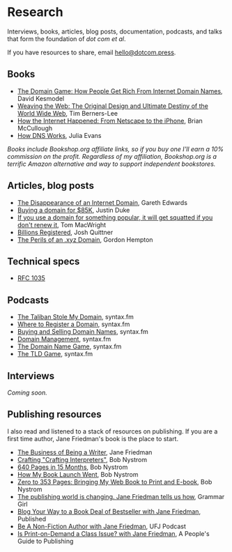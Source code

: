 # Research

Interviews, books, articles, blog posts, documentation, podcasts, and talks that form the foundation of _dot com et al_.

If you have resources to share, email [hello@dotcom.press](mailto:hello@dotcom.press).

## Books

- [The Domain Game: How People Get Rich From Internet Domain Names](https://bookshop.org/a/115276/9781436332279), David Kesmodel
- [Weaving the Web: The Original Design and Ultimate Destiny of the World Wide Web](https://bookshop.org/a/115276/9780062515872), Tim Berners-Lee
- [How the Internet Happened: From Netscape to the iPhone](https://bookshop.org/a/115276/9781631493089), Brian McCullough
- [How DNS Works](https://wizardzines.com/zines/dns), Julia Evans

_Books include Bookshop.org affiliate links, so if you buy one I'll earn a 10% commission on the profit. Regardless of my affiliation, Bookshop.org is a terrific Amazon alternative and way to support independent bookstores._

## Articles, blog posts

- [The Disappearance of an Internet Domain](https://every.to/p/the-disappearance-of-an-internet-domain), Gareth Edwards
- [Buying a domain for $85K](https://jmduke.com/posts/post/buttondown-dot-com/), Justin Duke
- [If you use a domain for something popular, it will get squatted if you don't renew it](https://macwright.com/2024/10/16/domain-second-thoughts), Tom MacWright
- [Billions Registered](https://www.wired.com/1994/10/mcdonalds/), Josh Quittner
- [The Perils of an .xyz Domain](https://spotvirtual.com/blog/the-perils-of-an-xyz-domain), Gordon Hempton

## Technical specs

- [RFC 1035](https://datatracker.ietf.org/doc/html/rfc1035)

## Podcasts

- [The Taliban Stole My Domain](https://syntax.fm/show/735/the-taliban-stole-my-domain), syntax.fm
- [Where to Register a Domain](https://syntax.fm/show/632/where-to-register-a-domain), syntax.fm
- [Buying and Selling Domain Names](https://syntax.fm/show/195/hasty-treat-buying-and-selling-domain-names), syntax.fm
- [Domain Management](https://syntax.fm/show/53/hasty-treat-domain-management), syntax.fm
- [The Domain Name Game](https://syntax.fm/show/265/hasty-treat-the-domain-name-game), syntax.fm
- [The TLD Game](https://syntax.fm/show/179/hasty-treat-the-tld-game), syntax.fm

## Interviews

_Coming soon._

## Publishing resources

I also read and listened to a stack of resources on publishing. If you are a first time author, Jane Friedman's book is the place to start.

- [The Business of Being a Writer](https://bookshop.org/a/115276/9780226838656), Jane Friedman
- [Crafting "Crafting Interpreters"](https://journal.stuffwithstuff.com/2020/04/05/crafting-crafting-interpreters), Bob Nystrom
- [640 Pages in 15 Months](https://journal.stuffwithstuff.com/2021/07/29/640-pages-in-15-months), Bob Nystrom
- [How My Book Launch Went](https://journal.stuffwithstuff.com/2014/11/20/how-my-book-launch-went/), Bob Nystrom
- [Zero to 353 Pages: Bringing My Web Book to Print and E-book](https://journal.stuffwithstuff.com/2014/11/03/bringing-my-web-book-to-print-and-ebook), Bob Nystrom
- [The publishing world is changing. Jane Friedman tells us how](https://podcasts.apple.com/us/podcast/grammar-girl-quick-and-dirty-tips-for-better-writing/id173429229?i=1000710421615), Grammar Girl
- [Blog Your Way to a Book Deal of Bestseller with Jane Friedman](https://podcasts.apple.com/us/podcast/published-by-greenleaf-book-group/id1229367946?i=1000666747193), Published
- [Be A Non-Fiction Author with Jane Friedman](https://podcasts.apple.com/us/podcast/the-ultimate-fun-jobs-podcast/id1712235041?i=1000705824496), UFJ Podcast
- [Is Print-on-Demand a Class Issue? with Jane Friedman](https://podcasts.apple.com/us/podcast/a-peoples-guide-to-publishing/id1020819314?i=1000701097978), A People's Guide to Publishing
